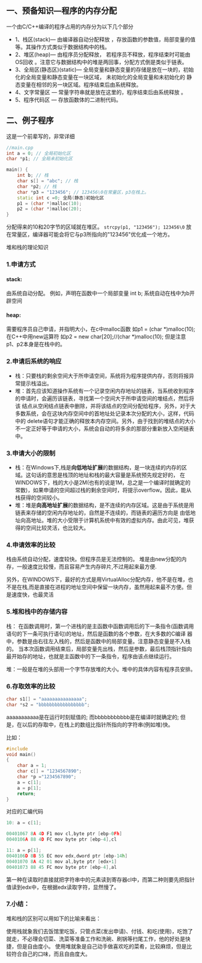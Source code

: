 ## 一、预备知识—程序的内存分配
一个由C/C++编译的程序占用的内存分为以下几个部分
+ 1、栈区(stack)— 由编译器自动分配释放 ，存放函数的参数值，局部变量的值等。其操作方式类似于数据结构中的栈。
+ 2、堆区(heap)— 由程序员分配释放， 若程序员不释放，程序结束时可能由OS回收 。注意它与数据结构中的堆是两回事，分配方式倒是类似于链表。
+ 3、全局区(静态区)(static)— 全局变量和静态变量的存储是放在一块的，初始化的全局变量和静态变量在一块区域， 未初始化的全局变量和未初始化的
静态变量在相邻的另一块区域。程序结束后由系统释放。
+ 4、文字常量区 — 常量字符串就是放在这里的，程序结束后由系统释放 。
+ 5、程序代码区 — 存放函数体的二进制代码。

## 二、例子程序
这是一个前辈写的，非常详细
```c++
//main.cpp
int a = 0; // 全局初始化区
char *p1; // 全局未初始化区

main() {
    int b; // 栈
    char s[] = "abc"; // 栈
    char *p2; // 栈
    char *p3 = "123456"; // 123456\0在常量区，p3在栈上。
    static int c =0; 全局(静态)初始化区
    p1 = (char *)malloc(10);
    p2 = (char *)malloc(20);
}
```

分配得来的10和20字节的区域就在堆区。
`strcpy(p1, "123456"); 123456\0` 放在常量区，编译器可能会将它与p3所指向的"123456"优化成一个地方。

堆和栈的理论知识
### 1.申请方式
#### stack:
由系统自动分配。 例如，声明在函数中一个局部变量 int b; 系统自动在栈中为b开辟空间
#### heap:
需要程序员自己申请，并指明大小，在c中malloc函数
如p1 = (char *)malloc(10);
在C++中用new运算符
如p2 = new char[20];//(char *)malloc(10);
但是注意p1、p2本身是在栈中的。

### 2.申请后系统的响应
+ 栈：只要栈的剩余空间大于所申请空间，系统将为程序提供内存，否则将报异常提示栈溢出。
+ 堆：首先应该知道操作系统有一个记录空闲内存地址的链表，当系统收到程序的申请时，会遍历该链表，寻找第一个空间大于所申请空间的堆结点，然后将该
结点从空闲结点链表中删除，并将该结点的空间分配给程序，另外，对于大多数系统，会在这块内存空间中的首地址处记录本次分配的大小，这样，代码中的
delete语句才能正确的释放本内存空间。另外，由于找到的堆结点的大小不一定正好等于申请的大小，系统会自动的将多余的那部分重新放入空闲链表中。

### 3.申请大小的限制
+ 栈：在Windows下,栈是**向低地址扩展**的数据结构，是一块连续的内存的区域。这句话的意思是栈顶的地址和栈的最大容量是系统预先规定好的，
在 WINDOWS下，栈的大小是2M(也有的说是1M，总之是一个编译时就确定的常数)，如果申请的空间超过栈的剩余空间时，将提示overflow。因此，能从栈获得的空间较小。
+ 堆：堆是**向高地址扩展**的数据结构，是不连续的内存区域。这是由于系统是用链表来存储的空闲内存地址的，自然是不连续的，而链表的遍历方向是
由低地址向高地址。堆的大小受限于计算机系统中有效的虚拟内存。由此可见，堆获得的空间比较灵活，也比较大。

### 4.申请效率的比较
栈由系统自动分配，速度较快。但程序员是无法控制的。
堆是由new分配的内存，一般速度比较慢，而且容易产生内存碎片,不过用起来最方便.

另外，在WINDOWS下，最好的方式是用VirtualAlloc分配内存，他不是在堆，也不是在栈,而是直接在进程的地址空间中保留一块内存，虽然用起来最不方便。但是速度快，也最灵活

### 5.堆和栈中的存储内容
栈： 在函数调用时，第一个进栈的是主函数中函数调用后的下一条指令(函数调用语句的下一条可执行语句)的地址，然后是函数的各个参数，在大多数的C编译
器中，参数是由右往左入栈的，然后是函数中的局部变量。注意静态变量是不入栈的。
当本次函数调用结束后，局部变量先出栈，然后是参数，最后栈顶指针指向最开始存的地址，也就是主函数中的下一条指令，程序由该点继续运行。

堆：一般是在堆的头部用一个字节存放堆的大小。堆中的具体内容有程序员安排。

### 6.存取效率的比较
```c++
char s1[] = "aaaaaaaaaaaaaaa";
char *s2 = "bbbbbbbbbbbbbbbbb";
```
aaaaaaaaaaa是在运行时刻赋值的;
而bbbbbbbbbbb是在编译时就确定的;
但是，在以后的存取中，在栈上的数组比指针所指向的字符串(例如堆)快。

比如：
```c++
#include
void main()
{
    char a = 1;
    char c[] = "1234567890";
    char *p ="1234567890";
    a = c[1];
    a = p[1];
    return;
}
```
对应的汇编代码
```c++
10: a = c[1];

00401067 8A 4D F1 mov cl,byte ptr [ebp-0Fh]
0040106A 88 4D FC mov byte ptr [ebp-4],cl

11: a = p[1];
0040106D 8B 55 EC mov edx,dword ptr [ebp-14h]
00401070 8A 42 01 mov al,byte ptr [edx+1]
00401073 88 45 FC mov byte ptr [ebp-4],al
```
第一种在读取时直接就把字符串中的元素读到寄存器cl中，而第二种则要先把指针值读到edx中，在根据edx读取字符，显然慢了。

### 7.小结：
堆和栈的区别可以用如下的比喻来看出：

使用栈就象我们去饭馆里吃饭，只管点菜(发出申请)、付钱、和吃(使用)，吃饱了就走，不必理会切菜、洗菜等准备工作和洗碗、刷锅等扫尾工作，他的好处是快捷，但是自由度小。
使用堆就象是自己动手做喜欢吃的菜肴，比较麻烦，但是比较符合自己的口味，而且自由度大。